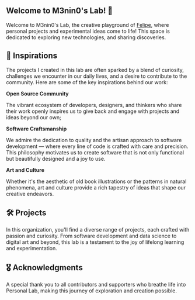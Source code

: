 ## Welcome to M3nin0's Lab! 🧪

Welcome to M3nin0's Lab, the creative playground of [Felipe](https://github.com/M3nin0), where personal projects and experimental ideas come to life! This space is dedicated to exploring new technologies, and sharing discoveries.

## 🌟 Inspirations

The projects I created in this lab are often sparked by a blend of curiosity, challenges we encounter in our daily lives, and a desire to contribute to the community. Here are some of the key inspirations behind our work:

**Open Source Community**

The vibrant ecosystem of developers, designers, and thinkers who share their work openly inspires us to give back and engage with projects and ideas beyond our own;

**Software Craftsmanship**

We admire the dedication to quality and the artisan approach to software development — where every line of code is crafted with care and precision. This philosophy motivates us to create software that is not only functional but beautifully designed and a joy to use.

**Art and Culture**

Whether it's the aesthetic of old book illustrations or the patterns in natural phenomena, art and culture provide a rich tapestry of ideas that shape our creative endeavors.

## 🛠️ Projects

In this organization, you'll find a diverse range of projects, each crafted with passion and curiosity. From software development and data science to digital art and beyond, this lab is a testament to the joy of lifelong learning and experimentation.

## 🎖️ Acknowledgments

A special thank you to all contributors and supporters who breathe life into Personal Lab, making this journey of exploration and creation possible.
